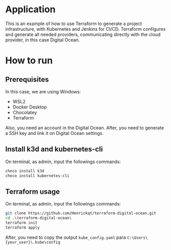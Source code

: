 # Application

This is an example of how to use Terraform to generate a project infrastructure, with Kubernetes and Jenkins for CI/CD. Terraform configures and generate all needed providers, communicating directly with the cloud provider, in this case Digital Ocean.

# How to run

## Prerequisites

In this case, we are using Windows:

- WSL2
- Docker Desktop
- Chocolatey
- Terraform

Also, you need an account in the Digital Ocean. After, you need to generate a SSH key and link it on Digital Ocean settings.

## Install k3d and kubernetes-cli

On terminal, as admin, input the followings commands:

```bash
choco install k3d
choco install kubernetes-cli
```

## Terraform usage

On terminal, as admin, input the followings commands:

```bash
git clone https://github.com/Henrickqt/terraform-digital-ocean.git
cd .\terraform-digital-ocean\
terraform init
terraform apply
```

After, you need to copy the output `kube_config.yaml` para `C:\Users\{your_user}\.kube\config`
